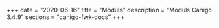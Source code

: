 +++
date        = "2020-06-16"
title       = "Mòduls"
description = "Mòduls Canigó 3.4.9"
sections    = "canigo-fwk-docs"
+++